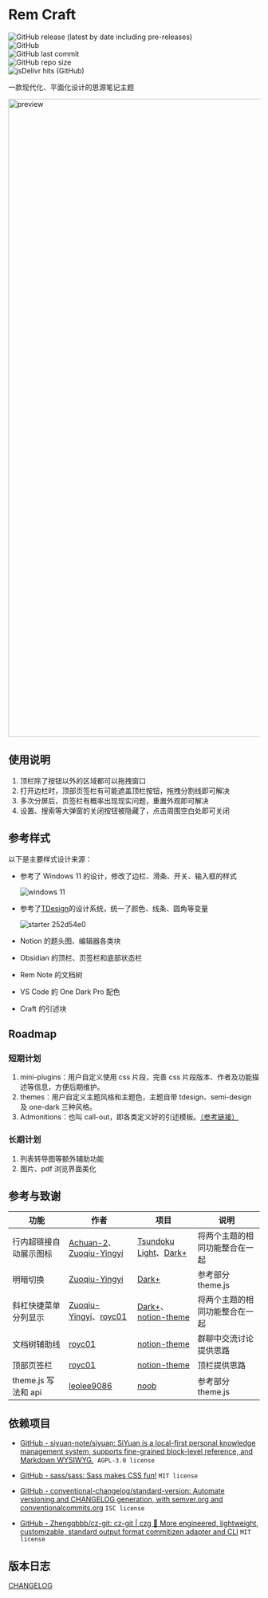 # Rem Craft

![GitHub release (latest by date including pre-releases)](https://img.shields.io/github/release/svchord/Rem-Craft?include_prereleases)  
![GitHub](https://img.shields.io/github/license/svchord/Rem-Craft)  
![GitHub last commit](https://img.shields.io/github/last-commit/svchord/Rem-Craft)  
![GitHub repo size](https://img.shields.io/github/repo-size/svchord/Rem-Craft)  
![jsDelivr hits (GitHub)](https://img.shields.io/jsdelivr/gh/hy/svchord/Rem-Craft?label=hits)

一款现代化、平面化设计的思源笔记主题

<img width="1280" alt="preview" src="https://user-images.githubusercontent.com/61345763/200185990-01df147a-b54d-4ae2-a68d-f5739adfd64b.png">

## 使用说明

1. 顶栏除了按钮以外的区域都可以拖拽窗口
2. 打开边栏时，顶部页签栏有可能遮盖顶栏按钮，拖拽分割线即可解决
3. 多次分屏后，页签栏有概率出现现实问题，重置外观即可解决
4. 设置、搜索等大弹窗的关闭按钮被隐藏了，点击周围空白处即可关闭

## 参考样式

以下是主要样式设计来源：

- 参考了 Windows 11 的设计，修改了边栏、滑条、开关、输入框的样式
  
  ![windows 11](https://docs.microsoft.com/en-us/windows/apps/design/signature-experiences/images/color_light_controls_940.png)

- 参考了[TDesign](https://tdesign.tencent.com/)的设计系统，统一了颜色、线条、圆角等变量
  
  ![starter 252d54e0](https://user-images.githubusercontent.com/61345763/176590115-93fa2d29-a975-4a89-904c-6ba94295d3ee.png)

- Notion 的题头图、编辑器各类块

- Obsidian 的顶栏、页签栏和底部状态栏

- Rem Note 的文档树

- VS Code 的 One Dark Pro 配色

- Craft 的引述块

## Roadmap

### 短期计划

1. mini-plugins：用户自定义使用 css 片段，完善 css 片段版本、作者及功能描述等信息，方便后期维护。
2. themes：用户自定义主题风格和主题色，主题自带 tdesign、semi-design 及 one-dark 三种风格。
3. Admonitions：也叫 call-out，即各类定义好的引述模板。[（参考链接）](https://squidfunk.github.io/mkdocs-material/reference/admonitions/)

### 长期计划

1. 列表转导图等额外辅助功能
2. 图片、pdf 浏览界面美化

## 参考与致谢

| 功能               | 作者                                                                                         | 项目                                                                                                                                          | 说明              |
| ---------------- | ------------------------------------------------------------------------------------------ | ------------------------------------------------------------------------------------------------------------------------------------------- | --------------- |
| 行内超链接自动展示图标      | [Achuan-2](https://github.com/Achuan-2)、[Zuoqiu-Yingyi](https://github.com/Zuoqiu-Yingyi/) | [Tsundoku Light](https://github.com/Achuan-2/siyuan-themes-tsundoku-light)、[Dark+](https://github.com/Zuoqiu-Yingyi/siyuan-theme-dark-plus) | 将两个主题的相同功能整合在一起 |
| 明暗切换             | [Zuoqiu-Yingyi](https://github.com/Zuoqiu-Yingyi/)                                         | [Dark+](https://github.com/Zuoqiu-Yingyi/siyuan-theme-dark-plus)                                                                            | 参考部分 theme.js   |
| 斜杠快捷菜单分列显示       | [Zuoqiu-Yingyi](https://github.com/Zuoqiu-Yingyi/)、[royc01](https://github.com/royc01)     | [Dark+](https://github.com/Zuoqiu-Yingyi/siyuan-theme-dark-plus)、[notion-theme](https://github.com/royc01/notion-theme)                     | 将两个主题的相同功能整合在一起 |
| 文档树辅助线           | [royc01](https://github.com/royc01)                                                        | [notion-theme](https://github.com/royc01/notion-theme)                                                                                      | 群聊中交流讨论提供思路     |
| 顶部页签栏            | [royc01](https://github.com/royc01)                                                        | [notion-theme](https://github.com/royc01/notion-theme)                                                                                      | 顶栏提供思路          |
| theme.js 写法和 api | [leolee9086](https://github.com/leolee9086)                                                | [noob](https://github.com/leolee9086/noob)                                                                                                  | 参考部分 theme.js   |

## 依赖项目

- [GitHub - siyuan-note/siyuan: SiYuan is a local-first personal knowledge management system, supports fine-grained block-level reference, and Markdown WYSIWYG.](https://github.com/siyuan-note/siyuan)  `AGPL-3.0 license`

- [GitHub - sass/sass: Sass makes CSS fun!](https://github.com/sass/sass) `MIT license`

- [GitHub - conventional-changelog/standard-version: Automate versioning and CHANGELOG generation, with semver.org and conventionalcommits.org](https://github.com/conventional-changelog/standard-version) `ISC license`

- [GitHub - Zhengqbbb/cz-git: cz-git | czg 🔨 More engineered, lightweight, customizable, standard output format commitizen adapter and CLI](https://github.com/Zhengqbbb/cz-git) `MIT license`

## 版本日志

[CHANGELOG](CHANGELOG.md)
